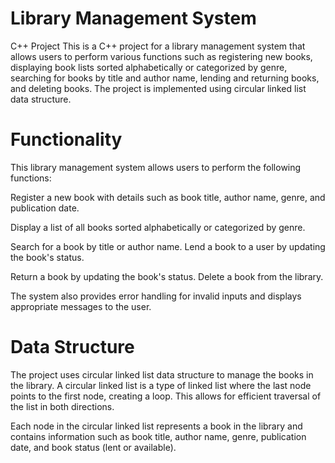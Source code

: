 # Library Management System
 C++ Project
This is a C++ project for a library management system that allows users to perform various functions such as registering new books, displaying book lists sorted alphabetically or categorized by genre, searching for books by title and author name, lending and returning books, and deleting books. The project is implemented using circular linked list data structure. 


# Functionality
This library management system allows users to perform the following functions:

Register a new book with details such as book title, author name, genre, and publication date.

Display a list of all books sorted alphabetically or categorized by genre.

Search for a book by title or author name.
Lend a book to a user by updating the book's status.

Return a book by updating the book's status.
Delete a book from the library.

The system also provides error handling for invalid inputs and displays appropriate messages to the user.




# Data Structure

The project uses circular linked list data structure to manage the books in the library. A circular linked list is a type of linked list where the last node points to the first node, creating a loop. This allows for efficient traversal of the list in both directions.

Each node in the circular linked list represents a book in the library and contains information such as book title, author name, genre, publication date, and book status (lent or available).